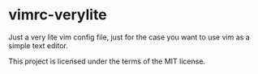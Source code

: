 # vimrc-verylite

Just a very lite vim config file, just for the case
you want to use vim as a simple text editor.

This project is licensed under the terms of the MIT license.

